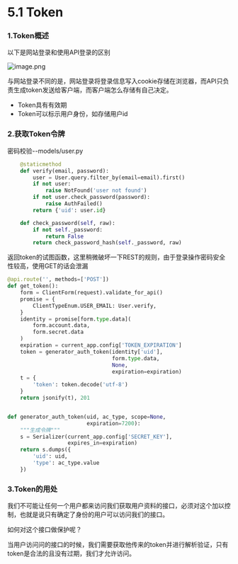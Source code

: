 # 5.1 Token

### 1.Token概述

以下是网站登录和使用API登录的区别

![image.png](https://upload-images.jianshu.io/upload_images/7220971-bd0b117b4d96a154.png?imageMogr2/auto-orient/strip%7CimageView2/2/w/1240)

与网站登录不同的是，网站登录将登录信息写入cookie存储在浏览器，而API只负责生成token发送给客户端，而客户端怎么存储有自己决定。
- Token具有有效期
- Token可以标示用户身份，如存储用户id

### 2.获取Token令牌
密码校验--models/user.py
```python
    @staticmethod
    def verify(email, password):
        user = User.query.filter_by(email=email).first()
        if not user:
            raise NotFound('user not found')
        if not user.check_password(password):
            raise AuthFailed()
        return {'uid': user.id}

    def check_password(self, raw):
        if not self._password:
            return False
        return check_password_hash(self._password, raw)
```

返回token的试图函数，这里稍微破坏一下REST的规则，由于登录操作密码安全性较高，使用GET的话会泄漏
```python
@api.route('', methods=['POST'])
def get_token():
    form = ClientForm(request).validate_for_api()
    promise = {
        ClientTypeEnum.USER_EMAIL: User.verify,
    }
    identity = promise[form.type.data](
        form.account.data,
        form.secret.data
    )
    expiration = current_app.config['TOKEN_EXPIRATION']
    token = generator_auth_token(identity['uid'],
                                 form.type.data,
                                 None,
                                 expiration=expiration)
    t = {
        'token': token.decode('utf-8')
    }
    return jsonify(t), 201


def generator_auth_token(uid, ac_type, scope=None,
                         expiration=7200):
    """生成令牌"""
    s = Serializer(current_app.config['SECRET_KEY'],
                   expires_in=expiration)
    return s.dumps({
        'uid': uid,
        'type': ac_type.value
    })
```

### 3.Token的用处
我们不可能让任何一个用户都来访问我们获取用户资料的接口，必须对这个加以控制，也就是说只有确定了身份的用户可以访问我们的接口。

如何对这个接口做保护呢？

当用户访问问的接口的时候，我们需要获取他传来的token并进行解析验证，只有token是合法的且没有过期，我们才允许访问。